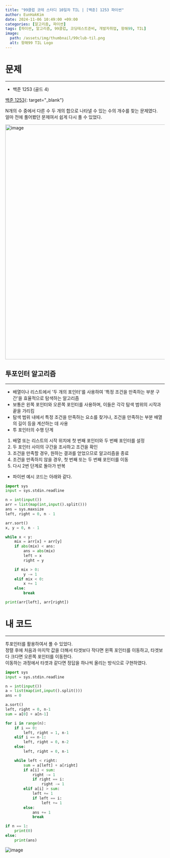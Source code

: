 ```yaml
---
title: "99클럽 코테 스터디 10일차 TIL | [백준] 1253 파이썬"
author: EunHakKim
date: 2024-11-06 10:49:00 +09:00
categories: [알고리즘, 파이썬]
tags: [파이썬, 알고리즘, 99클럽, 코딩테스트준비, 개발자취업, 항해99, TIL]
image:
  path: /assets/img/thumbnail/99club-til.png
  alt: 항해99 TIL Logo
---
```

# 문제
---
- 백준 1253 (골드 4)

[백준 1253](https://www.acmicpc.net/problem/1253){: target="_blank"}

N개의 수 중에서 다른 수 두 개의 합으로 나타낼 수 있는 수의 개수를 찾는 문제였다.   
얼마 전에 풀어봤던 문제여서 쉽게 다시 풀 수 있었다.   

<img width="743" alt="image" src="https://github.com/user-attachments/assets/60720520-9c01-4c50-9004-d90d07acce0f">

## 투포인터 알고리즘
---
- 배열이나 리스트에서 '두 개의 포인터'를 사용하여 '특정 조건을 만족하는 부분 구간'을 효율적으로 탐색하는 알고리즘   
- 보통은 왼쪽 포인터와 오른쪽 포인터를 사용하며, 이들은 각각 탐색 범위의 시작과 끝을 가리킴   
- 탐색 범위 내에서 특정 조건을 만족하는 요소를 찾거나, 조건을 만족하는 부분 배열의 길이 등을 계산하는 데 사용    
- 투 포인터의 수행 단계   
1. 배열 또는 리스트의 시작 위치에 첫 번째 포인터와 두 번째 포인터를 설정
2. 두 포인터 사이의 구간을 조사하고 조건을 확인
3. 조건을 만족할 경우, 원하는 결과를 얻었으므로 알고리즘을 종료
4. 조건을 만족하지 않을 경우, 첫 번째 또는 두 번째 포인터를 이동
5. 다시 2번 단계로 돌아가 반복

- 파이썬 예시 코드는 아래와 같다.   

```python
import sys
input = sys.stdin.readline

n = int(input())
arr = list(map(int,input().split()))
ans = sys.maxsize
left, right = 0, n - 1

arr.sort()
x, y = 0, n - 1

while x < y:
    mix = arr[x] + arr[y]
    if abs(mix) < ans:
        ans = abs(mix)
        left = x
        right = y

    if mix > 0:
        y -= 1
    elif mix < 0:
        x += 1
    else:
        break

print(arr[left], arr[right])
```

# 내 코드
---
투포인터를 활용하여서 풀 수 있었다.   
정렬 후에 처음과 마지막 값을 더해서 타겟보다 작다면 왼쪽 포인터를 이동하고, 타겟보다 크다면 오른쪽 포인터를 이동한다.   
이동하는 과정에서 타겟과 같다면 정답을 하나씩 올리는 방식으로 구현하였다.   

```python
import sys
input = sys.stdin.readline

n = int(input())
a = list(map(int,input().split()))
ans = 0

a.sort()
left, right = 0, n-1
sum = a[0] + a[n-1]

for i in range(n):
    if i == 0:
        left, right = 1, n-1
    elif i == n-1:
        left, right = 0, n-2
    else:
        left, right = 0, n-1

    while left < right:
        sum = a[left] + a[right]
        if a[i] < sum:
            right -= 1
            if right == i:
                right -= 1
        elif a[i] > sum:
            left += 1
            if left == i:
                left += 1
        else:
            ans += 1
            break

if n == 1:
    print(0)
else:
    print(ans)
```

![image](https://github.com/user-attachments/assets/34ce608f-6dce-4d6b-b3eb-dd731f5e3b3c)
